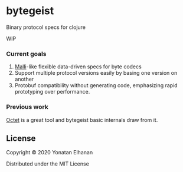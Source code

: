 # bytegeist

Binary protocol specs for clojure

WIP

### Current goals
1. [Malli](https://github.com/metosin/malli)-like flexible data-driven specs for byte codecs
2. Support multiple protocol versions easily by basing one version on another
3. Protobuf compatibility without generating code, emphasizing rapid prototyping over performance.

### Previous work
[Octet](https://github.com/funcool/octet) is a great tool and bytegeist basic internals draw from it.<br>

## License

Copyright © 2020 Yonatan Elhanan

Distributed under the MIT License
